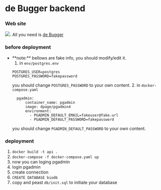 # de Bugger backend
### Web site
  ![](https://i.imgur.com/ro2N4hy.png). 
  All you need is [de Bugger](https://debugger.vercel.app/) 
  
### before deployment 
* \*\*note:\*\* 
  bellows are fake info, you should modify/edit it.
  1. in `env/postgres.env`
  ```bash=
  POSTGRES_USER=postgres
  POSTGRES_PASSWORD=fakepassword
  ```
  you should change `POSTGRES_PASSWORD` to your own content.
  2. in `docker-compose.yaml`
  ```bash=
    pgadmin:
        container_name: pgadmin
        image: dpage/pgadmin4
        environment:
          - PGADMIN_DEFAULT_EMAIL=fakeuser@fake.url
          - PGADMIN_DEFAULT_PASSWORD=fakepassword
  ```
  you should change `PGADMIN_DEFAULT_PASSWORD` to your own content.
  
### deployment
1. `docker build -t api .`
2. `docker-compose -f docker-compose.yaml up`
3. now you can loging pgadmin 
  1. login pgadmin
  2. create connection
  3. `CREATE DATABASE biodb`
  4. copy and peast `db/init.sql` to initiate your database 

